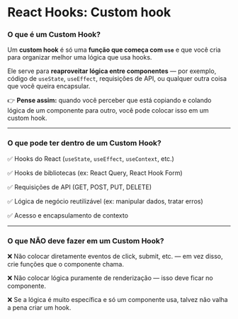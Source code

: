 # React Hooks: Custom hook

### O que é um Custom Hook?

Um **custom hook** é só uma **função que começa com `use`** e que você cria para organizar melhor uma lógica que usa hooks.

Ele serve para **reaproveitar lógica entre componentes** — por exemplo, código de `useState`, `useEffect`, requisições de API, ou qualquer outra coisa que você queira encapsular.

👉 **Pense assim:** quando você perceber que está copiando e colando lógica de um componente para outro, você pode colocar isso em um custom hook.

---

### O que pode ter dentro de um Custom Hook?

✅ Hooks do React (`useState`, `useEffect`, `useContext`, etc.)

✅ Hooks de bibliotecas (ex: React Query, React Hook Form)

✅ Requisições de API (GET, POST, PUT, DELETE)

✅ Lógica de negócio reutilizável (ex: manipular dados, tratar erros)

✅ Acesso e encapsulamento de contexto

---

### O que NÃO deve fazer em um Custom Hook?

❌ Não colocar diretamente eventos de click, submit, etc. — em vez disso, crie funções que o componente chama.

❌ Não colocar lógica puramente de renderização — isso deve ficar no componente.

❌ Se a lógica é muito específica e só um componente usa, talvez não valha a pena criar um hook.